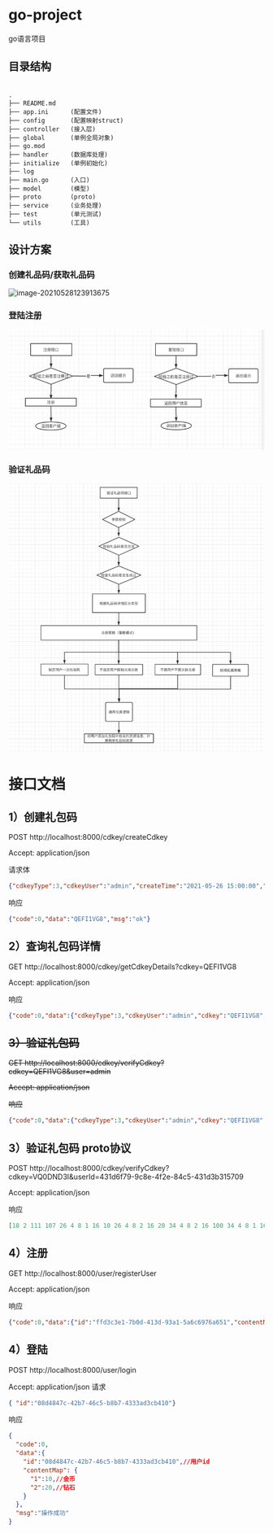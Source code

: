 # go-project
go语言项目
## 目录结构
```text

.
├── README.md 
├── app.ini      (配置文件)
├── config       (配置映射struct)   
├── controller   (接入层)   
├── global       (单例全局对象)  
├── go.mod
├── handler      (数据库处理)  
├── initialize   (单例初始化)  
├── log
├── main.go      (入口)
├── model        (模型)
├── proto        (proto)
├── service      (业务处理)
├── test         (单元测试)
└── utils        (工具)

```
## 设计方案
### 创建礼品码/获取礼品码
![image-20210528123913675](../img/image-20210528123718750.png)
### 登陆注册
![img1](../img/img1.png)
### 验证礼品码
![img](../img/img.png)
# 接口文档

## 1）创建礼包码
POST http://localhost:8000/cdkey/createCdkey

Accept: application/json

请求体
```json
{"cdkeyType":3,"cdkeyUser":"admin","createTime":"2021-05-26 15:00:00","creator":"admin","desc":"兑换吗","contents":[{"item":"金币","count":"10"},{"item":"钻石","count":"20"}],"expireTime":"2021-05-26 19:00:00","totalExchangeNum":3}
```
响应
```json
{"code":0,"data":"QEFI1VG8","msg":"ok"}
```

## 2）查询礼包码详情

GET http://localhost:8000/cdkey/getCdkeyDetails?cdkey=QEFI1VG8

Accept: application/json

响应
```json
{"code":0,"data":{"cdkeyType":3,"cdkeyUser":"admin","cdkey":"QEFI1VG8","createTime":"2021-05-26 15:00:00","creator":"admin","desc":"兑换吗","contents":[{"item":"金币","count":"10"},{"item":"钻石","count":"20"}],"expireTime":"2021-05-26 19:00:00","totalExchangeNum":3,"alreadyExchangeNum":0,"exchangeList":null},"msg":"ok"}
```


## ~~3）验证礼包码~~


~~GET http://localhost:8000/cdkey/verifyCdkey?cdkey=QEFI1VG8&user=admin~~

~~Accept: application/json~~

~~响应~~
```json
{"code":0,"data":{"cdkeyType":3,"cdkeyUser":"admin","cdkey":"QEFI1VG8","createTime":"2021-05-26 15:00:00","creator":"admin","desc":"兑换吗","contents":[{"item":"金币","count":"10"},{"item":"钻石","count":"20"}],"expireTime":"2021-05-26 19:00:00","totalExchangeNum":3,"alreadyExchangeNum":1,"exchangeList":[{"user":"admin","exchangeTime":"2021-05-26 20:59:36"}]},"msg":"ok"}
```

## 3）验证礼包码 proto协议

POST http://localhost:8000/cdkey/verifyCdkey?cdkey=VQ0DND3I&userId=431d6f79-9c8e-4f2e-84c5-431d3b315709

Accept: application/json

响应
```json
[18 2 111 107 26 4 8 1 16 10 26 4 8 2 16 20 34 4 8 2 16 100 34 4 8 1 16 50]
```

## 4）注册

GET http://localhost:8000/user/registerUser

Accept: application/json

响应
```json
{"code":0,"data":{"id":"ffd3c3e1-7b0d-413d-93a1-5a6c6976a651","contentMap":null},"msg":"操作成功"}
```


## 4）登陆

POST http://localhost:8000/user/login

Accept: application/json
请求
```json
{ "id":"08d4847c-42b7-46c5-b8b7-4333ad3cb410"}
```
响应
```json
{
  "code":0,
  "data":{
    "id":"08d4847c-42b7-46c5-b8b7-4333ad3cb410",//用户id
    "contentMap": {
      "1":10,//金币
      "2":20,//钻石
    }
  },
  "msg":"操作成功"
}
```

